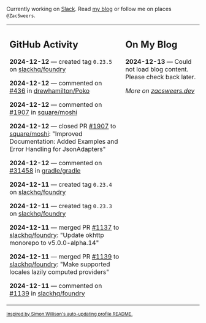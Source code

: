 Currently working on [Slack](https://slack.com/). Read [my blog](https://zacsweers.dev/) or follow me on places `@ZacSweers`.

<table><tr><td valign="top" width="60%">

## GitHub Activity
<!-- githubActivity starts -->
**2024-12-12** — created tag `0.23.5` on [slackhq/foundry](https://github.com/slackhq/foundry)

**2024-12-12** — commented on [#436](https://github.com/drewhamilton/Poko/issues/436#issuecomment-2540183846) in [drewhamilton/Poko](https://github.com/drewhamilton/Poko)

**2024-12-12** — commented on [#1907](https://github.com/square/moshi/pull/1907#issuecomment-2540103525) in [square/moshi](https://github.com/square/moshi)

**2024-12-12** — closed PR [#1907](https://github.com/square/moshi/pull/1907) to [square/moshi](https://github.com/square/moshi): "Improved Documentation: Added Examples and Error Handling for JsonAdapters"

**2024-12-12** — commented on [#31458](https://github.com/gradle/gradle/issues/31458#issuecomment-2540037221) in [gradle/gradle](https://github.com/gradle/gradle)

**2024-12-11** — created tag `0.23.4` on [slackhq/foundry](https://github.com/slackhq/foundry)

**2024-12-11** — created tag `0.23.3` on [slackhq/foundry](https://github.com/slackhq/foundry)

**2024-12-11** — merged PR [#1137](https://github.com/slackhq/foundry/pull/1137) to [slackhq/foundry](https://github.com/slackhq/foundry): "Update okhttp monorepo to v5.0.0-alpha.14"

**2024-12-11** — merged PR [#1139](https://github.com/slackhq/foundry/pull/1139) to [slackhq/foundry](https://github.com/slackhq/foundry): "Make supported locales lazily computed providers"

**2024-12-11** — commented on [#1139](https://github.com/slackhq/foundry/pull/1139#issuecomment-2537290475) in [slackhq/foundry](https://github.com/slackhq/foundry)
<!-- githubActivity ends -->
</td><td valign="top" width="40%">

## On My Blog
<!-- blog starts -->
**2024-12-13** — Could not load blog content. Please check back later.
<!-- blog ends -->
_More on [zacsweers.dev](https://zacsweers.dev/)_
</td></tr></table>

<sub><a href="https://simonwillison.net/2020/Jul/10/self-updating-profile-readme/">Inspired by Simon Willison's auto-updating profile README.</a></sub>